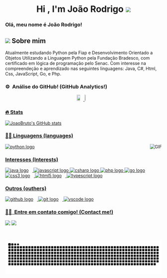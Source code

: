 <h1 align="center">Hi , I'm João Rodrigo <img src="https://media.giphy.com/media/hvRJCLFzcasrR4ia7z/giphy.gif" width="35"></h1>

### Olá, meu nome é João Rodrigo!

## <picture><img src = "https://github.com/7oSkaaa/7oSkaaa/blob/main/Images/about_me.gif?raw=true" width = 50px></picture> Sobre mim
Atualmente estudando Python pela Fiap e Desenvolvimento Orientado a Objetos Utilizando a Linguagem Python pela Fundação Bradesco, com certificado em lógica de programação pelo Senac. Com interesse na compreendeção e aprendizado nas seguintes linguagens: Java, C#, Html, Css, JavaScript,  Go, e Php.


### ⚙️ &nbsp;Análise do GitHub! (GitHub Analytics!)

<p align="center">
<a href="https://github.com/JoaoBruto">
<div style="display:grid;align-items:center;justify-content:center">
  <img style="height:100%;width:49%;max-width: 100%" src="https://github-readme-stats.vercel.app/api?username=JoaoBruto&theme=gotham&count_private=true&show_icons=true&include_all_commits=true"/>
  <img style="height:100%;width:49%;max-width: 10%" src="https://github-readme-stats.vercel.app/api/top-langs/?username=JoaoBruto&layout=compact&theme=gotham&langs_count=8"/>
</div>

### 🔥 Stats

![JoaoBruto's GitHub stats](https://github-readme-streak-stats.herokuapp.com/?user=JoaoBruto&theme=tokyonight)

### 👨‍💻 Linguagens (languages)

<img align="right" alt="GIF" src="https://media.giphy.com/media/836HiJc7pgzy8iNXCn/giphy.gif" />

<img src="https://cdn.jsdelivr.net/gh/devicons/devicon/icons/python/python-original.svg" height="30" alt="python logo"  /><img width="12" />

### Interesses (Interests)
<img src="https://cdn.jsdelivr.net/gh/devicons/devicon/icons/java/java-original.svg" height="30" alt="java logo"  /><img width="12" />
<img src="https://cdn.jsdelivr.net/gh/devicons/devicon/icons/javascript/javascript-original.svg" height="30" alt="javascript logo"  />
<img src="https://cdn.jsdelivr.net/gh/devicons/devicon/icons/csharp/csharp-original.svg" height="30" alt="csharp logo"  />
<img src="https://cdn.jsdelivr.net/gh/devicons/devicon/icons/php/php-original.svg" height="30" alt="php logo"  /></div>
<img src="https://cdn.jsdelivr.net/gh/devicons/devicon/icons/go/go-original.svg" height="30" alt="go logo"  /></div>
<img src="https://cdn.jsdelivr.net/gh/devicons/devicon/icons/css3/css3-original.svg" height="30" alt="css3 logo"  /><img width="12" />
<img src="https://cdn.jsdelivr.net/gh/devicons/devicon/icons/html5/html5-original.svg" height="30" alt="html5 logo"  /><img width="12" />
<img src="https://cdn.jsdelivr.net/gh/devicons/devicon/icons/typescript/typescript-original.svg" height="30" alt="typescript logo"  /></div>

### Outros (outhers)
 <img src="https://cdn.jsdelivr.net/gh/devicons/devicon/icons/github/github-original.svg" height="30" alt="github logo"  /><img width="12" />
<img src="https://cdn.jsdelivr.net/gh/devicons/devicon/icons/git/git-original.svg" height="30" alt="git logo"  /><img width="12" />
<img src="https://cdn.jsdelivr.net/gh/devicons/devicon/icons/vscode/vscode-original.svg" height="30" alt="vscode logo"  /></div>



### 🤝🏻 &nbsp;Entre em contato comigo! (Contact me!)
<a href="https://instagram.com/_joaoroodrigo"><img src="https://img.shields.io/badge/__joaoroodrigo-E4405F?style=flat&logo=Instagram&logoColor=white"/></a>
<a href="mailto:joaofreire151208@gmail.com"><img src="https://img.shields.io/badge/-joaofreire151208@gmail.com-D14836?style=flat&logo=Gmail&logoColor=white"/></a>


   

 <br>
  <p align="center">
  <img src="https://github.com/DHANOLA/DHANOLA/raw/output/github-contribution-grid-snake.svg" alt="snake"></center>
</p>
